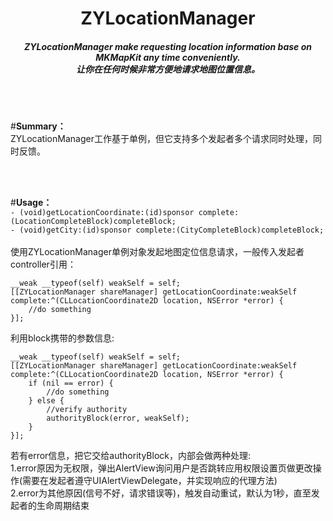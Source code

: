 <h1 align="center">
ZYLocationManager  
<h5 align="center", style="color, #666">
ZYLocationManager make requesting location information base on MKMapKit any time conveniently.    
<br>
让你在任何时候非常方便地请求地图位置信息。  
</h5>
</h1>
<p align="center">


</p>
<br>
<br>


#**Summary：**  
ZYLocationManager工作基于单例，但它支持多个发起者多个请求同时处理，同时反馈。

<br>
<br>

#**Usage：**  
```- (void)getLocationCoordinate:(id)sponsor complete:(LocationCompleteBlock)completeBlock;```  
```- (void)getCity:(id)sponsor complete:(CityCompleteBlock)completeBlock;```  
<br>
使用ZYLocationManager单例对象发起地图定位信息请求，一般传入发起者controller引用：
```objc
__weak __typeof(self) weakSelf = self;
[[ZYLocationManager shareManager] getLocationCoordinate:weakSelf complete:^(CLLocationCoordinate2D location, NSError *error) {
    //do something
}];
```  

利用block携带的参数信息:
```objc
__weak __typeof(self) weakSelf = self;
[[ZYLocationManager shareManager] getLocationCoordinate:weakSelf complete:^(CLLocationCoordinate2D location, NSError *error) {
    if (nil == error) {
        //do something
    } else {
        //verify authority
        authorityBlock(error, weakSelf);
    }
}];
```
若有error信息，把它交给authorityBlock，内部会做两种处理:  
1.error原因为无权限，弹出AlertView询问用户是否跳转应用权限设置页做更改操作(需要在发起者遵守UIAlertViewDelegate，并实现响应的代理方法)  
2.error为其他原因(信号不好，请求错误等)，触发自动重试，默认为1秒，直至发起者的生命周期结束  



